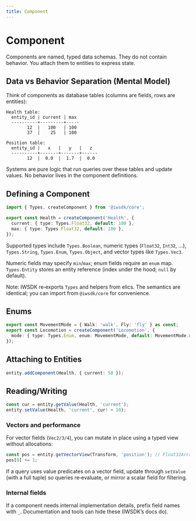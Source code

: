 ```yaml
---
title: Component
---
```


# Component

Components are named, typed data schemas. They do not contain behavior. You attach them to entities to express state.

## Data vs Behavior Separation (Mental Model)

Think of components as database tables (columns are fields, rows are entities):

```text
Health table:
  entity_id | current | max
  ----------+---------+-----
        12  |   100   | 100
        37  |    25   | 100

Position table:
  entity_id |   x   |   y   |   z
  ----------+-------+-------+------
        12  |  0.0  |  1.7  |  0.0
```

Systems are pure logic that run queries over these tables and update values. No behavior lives in the component definitions.

## Defining a Component

```ts
import { Types, createComponent } from '@iwsdk/core';

export const Health = createComponent('Health', {
  current: { type: Types.Float32, default: 100 },
  max: { type: Types.Float32, default: 100 },
});
```

Supported types include `Types.Boolean`, numeric types (`Float32`, `Int32`, …), `Types.String`, `Types.Enum`, `Types.Object`, and vector types like `Types.Vec3`.

Numeric fields may specify `min`/`max`; enum fields require an `enum` map. `Types.Entity` stores an entity reference (index under the hood; `null` by default).

Note: IWSDK re‑exports `Types` and helpers from elics. The semantics are identical; you can import from `@iwsdk/core` for convenience.

## Enums

```ts
export const MovementMode = { Walk: 'walk', Fly: 'fly' } as const;
export const Locomotion = createComponent('Locomotion', {
  mode: { type: Types.Enum, enum: MovementMode, default: MovementMode.Walk },
});
```

## Attaching to Entities

```ts
entity.addComponent(Health, { current: 50 });
```

## Reading/Writing

```ts
const cur = entity.getValue(Health, 'current');
entity.setValue(Health, 'current', cur! + 10);
```

### Vectors and performance

For vector fields (`Vec2/3/4`), you can mutate in place using a typed view without allocations:

```ts
const pos = entity.getVectorView(Transform, 'position'); // Float32Array [x,y,z]
pos[0] += 1;
```

If a query uses value predicates on a vector field, update through `setValue` (with a full tuple) so queries re‑evaluate, or mirror a scalar field for filtering.

### Internal fields

If a component needs internal implementation details, prefix field names with `_`. Documentation and tools can hide these (IWSDK’s docs do).
